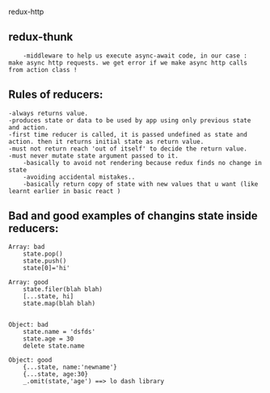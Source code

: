 redux-http 

## redux-thunk
		-middleware to help us execute async-await code, in our case : make async http requests. we get error if we make async http calls from action class !

## Rules of reducers:
	-always returns value.
	-produces state or data to be used by app using only previous state and action.
	-first time reducer is called, it is passed undefined as state and action. then it returns initial state as return value.
	-must not return reach 'out of itself' to decide the return value.
	-must never mutate state argument passed to it.
		-basically to avoid not rendering because redux finds no change in state 
		-avoiding accidental mistakes..
		-basically return copy of state with new values that u want (like learnt earlier in basic react )
		
## Bad and good examples of changins state inside reducers:
	Array: bad
		state.pop()
		state.push()
		state[0]='hi'
		
	Array: good 
		state.filer(blah blah)
		[...state, hi]
		state.map(blah blah)
		
		
	Object: bad 
		state.name = 'dsfds'
		state.age = 30
		delete state.name 
	
	Object: good 
		{...state, name:'newname'}
		{...state, age:30}
		_.omit(state,'age') ==> lo dash library
		
